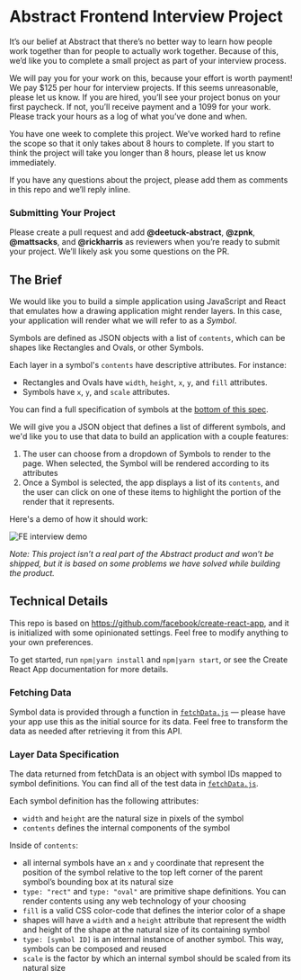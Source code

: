 # Abstract Frontend Interview Project
It’s our belief at Abstract that there’s no better way to learn how people work together than for people to actually work together. Because of this, we’d like you to complete a small project as part of your interview process.

We will pay you for your work on this, because your effort is worth payment! We pay $125 per hour for interview projects. If this seems unreasonable, please let us know. If you are hired, you’ll see your project bonus on your first paycheck. If not, you’ll receive payment and a 1099 for your work. Please track your hours as a log of what you’ve done and when.

You have one week to complete this project. We’ve worked hard to refine the scope so that it only takes about 8 hours to complete. If you start to think the project will take you longer than 8 hours, please let us know immediately.

If you have any questions about the project, please add them as comments in this repo and we’ll reply inline.

### Submitting Your Project

Please create a pull request and add **@deetuck-abstract**, **@zpnk**, **@mattsacks**, and **@rickharris** as reviewers when you’re ready to submit your project. We’ll likely ask you some questions on the PR.

## The Brief

We would like you to build a simple application using JavaScript and React that emulates how a drawing application might render layers. In this case, your application will render what we will refer to as a *Symbol*.

Symbols are defined as JSON objects with a list of `contents`, which can be shapes like Rectangles and Ovals, or other Symbols.

Each layer in a symbol's `contents` have descriptive attributes. For instance:

- Rectangles and Ovals have `width`, `height`, `x`, `y`, and `fill` attributes.
- Symbols have `x`, `y`, and `scale` attributes.

You can find a full specification of symbols at the [bottom of this spec](#symbol-specification).

We will give you a JSON object that defines a list of different symbols, and we'd like you to use that data to build an application with a couple features:

1. The user can choose from a dropdown of Symbols to render to the page. When selected, the Symbol will be rendered according to its attributes
2. Once a Symbol is selected, the app displays a list of its `contents`, and the user can click on one of these items to highlight the portion of the render that it represents.

Here's a demo of how it should work:

![FE interview demo](https://user-images.githubusercontent.com/5036362/62641468-7e303700-b8f8-11e9-9faa-fdae5c10d490.gif)

_Note: This project isn’t a real part of the Abstract product and won’t be shipped, but it is based on some problems we have solved while building the product._

## Technical Details

This repo is based on https://github.com/facebook/create-react-app, and it is initialized with some opinionated settings. Feel free to modify anything to your own preferences.

To get started, run `npm|yarn install` and `npm|yarn start`, or see the Create React App documentation for more details.

### Fetching Data

Symbol data is provided through a function in [`fetchData.js`](src/fetchData.js) — please have your app use this as the initial source for its data. Feel free to transform the data as needed after retrieving it from this API.

### Layer Data Specification

The data returned from fetchData is an object with symbol IDs mapped to symbol definitions. You can find all of the test data in [`fetchData.js`](src/fetchData.js).

Each symbol definition has the following attributes:
- `width` and `height` are the natural size in pixels of the symbol
- `contents` defines the internal components of the symbol

Inside of `contents`:
- all internal symbols have an `x` and `y` coordinate that represent the position of the symbol relative to the top left corner of the parent symbol’s bounding box at its natural size
- `type: "rect"` and `type: "oval"` are primitive shape definitions. You can render contents using any web technology of your choosing
- `fill` is a valid CSS color-code that defines the interior color of a shape
- shapes will have a `width` and a `height` attribute that represent the width and height of the shape at the natural size of its containing symbol
- `type: [symbol ID]` is an internal instance of another symbol. This way, symbols can be composed and reused
- `scale` is the factor by which an internal symbol should be scaled from its natural size
